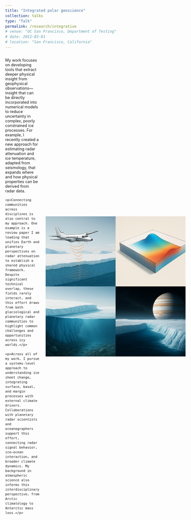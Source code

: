 ```yaml
---
title: "Integrated polar geoscience"
collection: talks
type: "Talk"
permalink: /research/integrative
# venue: "UC San Francisco, Department of Testing"
# date: 2012-03-01
# location: "San Francisco, California"
---
```

<div style="display: flex; align-items: center; justify-content: space-between; margin-top: 1em;">

  <div style="flex: 1; padding-right: 20px; font-size: 0.9em;">
    <p>My work focuses on developing tools that extract deeper physical insight from geophysical observations—insight that can be directly incorporated into numerical models to reduce uncertainty in complex, poorly constrained ice processes. For example, I recently created a new approach for estimating radar attenuation and ice temperature, adapted from seismology, that expands where and how physical properties can be derived from radar data.</p>

    <p>Connecting communities across disciplines is also central to my approach. One example is a review paper I am leading that unifies Earth and planetary perspectives on radar attenuation to establish a shared physical framework. Despite significant technical overlap, these fields rarely interact, and this effort draws from both glaciological and planetary radar communities to highlight common challenges and opportunities across icy worlds.</p>

    <p>Across all of my work, I pursue a systems-level approach to understanding ice sheet change, integrating surface, basal, and margin processes with external climate drivers. Collaborations with planetary radar scientists and oceanographers support this effort, connecting radar signal behavior, ice–ocean interaction, and broader climate dynamics. My background in atmospheric science also informs this interdisciplinary perspective, from Arctic climatology to Antarctic mass loss.</p>
  </div>

  <div style="flex-shrink: 0; display: flex; align-items: center; justify-content: flex-end;">
    <img src="/images/integrative.png" alt="Polar Geoscience Icon" style="width: 450px;">
  </div>

</div>


